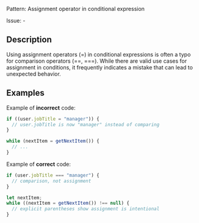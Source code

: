 Pattern: Assignment operator in conditional expression

Issue: -

## Description

Using assignment operators (=) in conditional expressions is often a typo for comparison operators (==, ===). While there are valid use cases for assignment in conditions, it frequently indicates a mistake that can lead to unexpected behavior.

## Examples

Example of **incorrect** code:
```javascript
if ((user.jobTitle = "manager")) {
  // user.jobTitle is now "manager" instead of comparing
}

while (nextItem = getNextItem()) {
  // ...
}
```

Example of **correct** code:
```javascript
if (user.jobTitle === "manager") {
  // comparison, not assignment
}

let nextItem;
while ((nextItem = getNextItem()) !== null) {
  // explicit parentheses show assignment is intentional
}
```